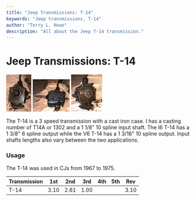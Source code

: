 ```yaml
---
title: "Jeep Transmissions: T-14"
keywords: "Jeep transmissions, T-14"
author: "Terry L. Howe"
description: "All about the Jeep T-14 transmission."
---
```

# Jeep Transmissions: T-14

[![T-14 front](/images/transmission/factory/t14f_.jpg)](/images/transmission/factory/t14f.jpg) [![T-14 side](/images/transmission/factory/t14s_.jpg)](/images/transmission/factory/t14s.jpg) [![T-14 back](/images/transmission/factory/t14b_.jpg)](/images/transmission/factory/t14b.jpg)   

The T-14 is a 3 speed transmission with a cast iron case. I has a casting number of T14A or 1302 and a 1 1/8" 10 spline input shaft. The I6 T-14 has a 1 3/8" 6 spline output while the V6 T-14 has a 1 3/16" 10 spline output. Input shafts lengths also vary between the two applications. 

### Usage

The T-14 was used in CJs from 1967 to 1975.

Transmission | 1st | 2nd | 3rd | 4th | 5th | Rev   
---|---|---|---|---|---|---  
T-14 | 3.10 | 2.61 | 1.00 |  |  | 3.10
